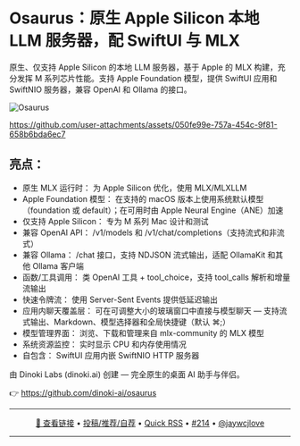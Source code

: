 Osaurus：原生 Apple Silicon 本地 LLM 服务器，配 SwiftUI 与 MLX
===

原生、仅支持 Apple Silicon 的本地 LLM 服务器，基于 Apple 的 MLX 构建，充分发挥 M 系列芯片性能。支持 Apple Foundation 模型，提供 SwiftUI 应用和 SwiftNIO 服务器，兼容 OpenAI 和 Ollama 的接口。

<img alt="Osaurus" src="https://github.com/user-attachments/assets/39a10be1-b194-4ac9-a46c-07e5463dc440" />

https://github.com/user-attachments/assets/050fe99e-757a-454c-9f81-658b6bda6ec7

## 亮点：

- 原生 MLX 运行时： 为 Apple Silicon 优化，使用 MLX/MLXLLM
- Apple Foundation 模型： 在支持的 macOS 版本上使用系统默认模型（foundation 或 default）；在可用时由 Apple Neural Engine（ANE）加速
- 仅支持 Apple Silicon： 专为 M 系列 Mac 设计和测试
- 兼容 OpenAI API： /v1/models 和 /v1/chat/completions（支持流式和非流式）
- 兼容 Ollama： /chat 接口，支持 NDJSON 流式输出，适配 OllamaKit 和其他 Ollama 客户端
- 函数/工具调用： 类 OpenAI 工具 + tool_choice，支持 tool_calls 解析和增量流输出
- 快速令牌流： 使用 Server-Sent Events 提供低延迟输出
- 应用内聊天覆盖层： 可在可调整大小的玻璃窗口中直接与模型聊天 — 支持流式输出、Markdown、模型选择器和全局快捷键（默认 ⌘;）
- 模型管理界面： 浏览、下载和管理来自 mlx-community 的 MLX 模型
- 系统资源监控： 实时显示 CPU 和内存使用情况
- 自包含： SwiftUI 应用内嵌 SwiftNIO HTTP 服务器

由 Dinoki Labs (dinoki.ai) 创建 — 完全原生的桌面 AI 助手与伴侣。

👉 https://github.com/dinoki-ai/osaurus

---

<p align="center">
<a href="https://github.com/dinoki-ai/osaurus" target="_blank">🔗 查看链接</a> • 
<a href="https://github.com/jaywcjlove/quick-rss/issues/new/choose" target="_blank">投稿/推荐/自荐</a> • 
<a href="https://wangchujiang.com/quick-rss/feeds/index.html" target="_blank">Quick RSS</a> • 
<a href="https://github.com/jaywcjlove/quick-rss/issues/214" target="_blank">#214</a> • 
<a href="https://github.com/jaywcjlove" target="_blank">@jaywcjlove</a>
</p>

---
    